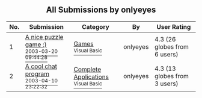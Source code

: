 ﻿<div align="center">

## All Submissions by onlyeyes

</div>

No.  | Submission | Category | By   | User Rating
---- | ---------- | -------- | ---- | -----------
1 | [A nice puzzle game :\)<br /><sup>2003-03-20 09:44:28</sup>](https://github.com/Planet-Source-Code/onlyeyes-a-nice-puzzle-game__1-44121) | [Games<br /><sup>Visual Basic</sup>](../ByCategory/games__1-38.md) | onlyeyes | 4.3 (26 globes from 6 users)
2 | [A cool chat program<br /><sup>2003-04-10 23:22:32</sup>](https://github.com/Planet-Source-Code/onlyeyes-a-cool-chat-program__1-45553) | [Complete Applications<br /><sup>Visual Basic</sup>](../ByCategory/complete-applications__1-27.md) | onlyeyes | 4.3 (13 globes from 3 users)
